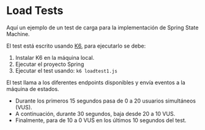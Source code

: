 # Load Tests

Aquí un ejemplo de un test de carga para la implementación de Spring State Machine.

El test está escrito usando [K6](https://k6.io/open-source/), para ejecutarlo se debe:
1. Instalar K6 en la máquina local.
2. Ejecutar el proyecto Spring
3. Ejecutar el test usando: `k6 loadtest1.js`

El test llama a los diferentes endpoints disponibles y envía eventos a la máquina de estados.
* Durante los primeros 15 segundos pasa de 0 a 20 usuarios simultáneos (VUS).
* A continuación, durante 30 segundos, baja desde 20 a 10 VUS.
* Finalmente, para de 10 a 0 VUS en los últimos 10 segundos del test.
